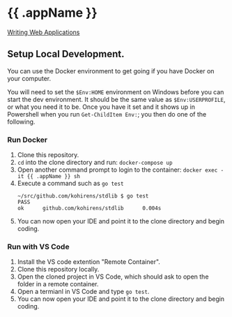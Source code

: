 # {{ .appName }}

[Writing Web Applications](https://golang.org/doc/articles/wiki/)

## Setup Local Development.

You can use the Docker environment to get going if you have Docker on your
computer.

You will need to set the `$Env:HOME` environment on Windows before you can start
the dev environment. It should be the same value as `$Env:USERPROFILE`, or
what you need it to be. Once you have it set and it shows up in Powershell when
you run `Get-ChildItem Env:`; you then do one of the following.

### Run Docker

1. Clone this repository.
2. `cd` into the clone directory and run: `docker-compose up`
3. Open another command prompt to login to the container: 
   `docker exec -it {{ .appName }} sh`
4. Execute a command such as `go test`
   ```output
   ~/src/github.com/kohirens/stdlib $ go test
   PASS
   ok      github.com/kohirens/stdlib      0.004s
   ```
5. You can now open your IDE and point it to the clone directory and begin coding.

### Run with VS Code

1. Install the VS code extention "Remote Container".
2. Clone this repository locally.
3. Open the cloned project in VS Code, which should ask to open the folder in a
   remote container.
4. Open a termianl in VS Code and type `go test`.
5. You can now open your IDE and point it to the clone directory and begin coding.
